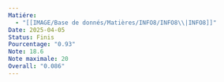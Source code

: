 ```yaml
---
Matiére:
  - "[[IMAGE/Base de donnés/Matières/INFO8/INFO8\\|INFO8]]"
Date: 2025-04-05
Status: Finis
Pourcentage: "0.93"
Note: 18.6
Note maximale: 20
Overall: "0.086"
---
```


